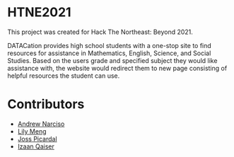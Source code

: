 # HTNE2021
  
<p>This project was created for Hack The Northeast: Beyond 2021.</p>

<p>DATACation provides high school students with a one-stop site to find resources for assistance in Mathematics, English,
Science, and Social Studies. Based on the users grade and specified subject they would like assistance with, the website 
would redirect them to new page consisting of helpful resources the student can use.</p>

# Contributors 
<ul>
  <li><a href="https://github.com/FlyingCelingFan">Andrew Narciso</a>
  <li><a href="https://github.com/LilyxMeng">Lily Meng</a>
  <li><a href="https://github.com/JossPicardal">Joss Picardal</a>
  <li><a href="https://github.com/IzaanQ">Izaan Qaiser</a>
<ul>
 
